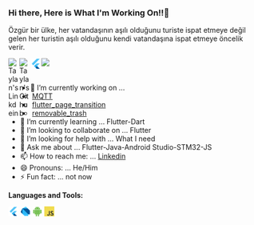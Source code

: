 ### Hi there, Here is What I'm Working On!!👋
<p>Özgür bir ülke, her vatandaşının aşılı olduğunu turiste ispat etmeye değil gelen her turistin aşılı olduğunu kendi vatandaşına ispat etmeye öncelik verir.</p>
<img width="200px" src="https://user-images.githubusercontent.com/37551474/113611467-3a567d80-9657-11eb-862b-b07b4f105c6f.gif"/>
<a href="https://www.linkedin.com/in/taylan-y%C4%B1ld%C4%B1z-02225a158/">
  <img align="left" alt="Taylan's Linkdein" width="22px" src="https://user-images.githubusercontent.com/37551474/114523788-4b058580-9c4d-11eb-8111-ca9ef400287c.png" />
</a>
<a href="https://github.com/taylanyildiz">
  <img align="left" alt="Taylan's Github" width="22px" src="https://user-images.githubusercontent.com/37551474/114523941-76887000-9c4d-11eb-8204-512e1bc200f9.jpg" />
</a>
<a href="https://pub.dev/my-packages">
  <img align="left" alt="Taylan's Github" width="22px" src="https://raw.githubusercontent.com/github/explore/80688e429a7d4ef2fca1e82350fe8e3517d3494d/topics/flutter/flutter.png" />
</a>
<br/>
<br/>

- 🔭 I’m currently working on ... 
- - [MQTT](https://github.com/taylanyildiz/Flutter-MQTT-Example-Messages)
- - [flutter_page_transition](https://github.com/taylanyildiz/flutter_page_transition)
- - [removable_trash](https://github.com/taylanyildiz/removable_trash)
- 🌱 I’m currently learning ... Flutter-Dart
- 👯 I’m looking to collaborate on ... Flutter
- 🤔 I’m looking for help with ... What I need
- 💬 Ask me about ... Flutter-Java-Android Studio-STM32-JS
- 📫 How to reach me: ... [Linkedin](https://www.linkedin.com/in/taylan-yıldız-02225a158)
- 😄 Pronouns: ... He/Him
- ⚡ Fun fact: ... not now


**Languages and Tools:**  

<code><img height="20" src="https://raw.githubusercontent.com/github/explore/80688e429a7d4ef2fca1e82350fe8e3517d3494d/topics/flutter/flutter.png"></code>
<code><img height="20" src="https://raw.githubusercontent.com/github/explore/80688e429a7d4ef2fca1e82350fe8e3517d3494d/topics/dart/dart.png"></code>
<code><img height="20" src="https://raw.githubusercontent.com/github/explore/80688e429a7d4ef2fca1e82350fe8e3517d3494d/topics/android/android.png"></code>
<code><img height="20" src="https://raw.githubusercontent.com/github/explore/80688e429a7d4ef2fca1e82350fe8e3517d3494d/topics/javascript/javascript.png"></code> 
